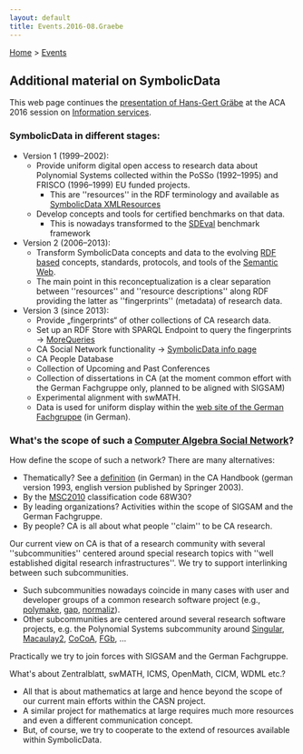 ```yaml
---
layout: default
title: Events.2016-08.Graebe
---
```


[Home](index "wikilink") \> [Events](Events "wikilink")

## Additional material on SymbolicData


This web page continues the [presentation of Hans-Gert Gräbe](Presentations/aca-16.pdf) at the ACA 2016 session on [Information services](Events.2016-08).

### SymbolicData in different stages:
- Version 1 (1999&ndash;2002): 
  - Provide uniform digital open access to research data about Polynomial Systems collected within the PoSSo (1992&ndash;1995) and FRISCO (1996&ndash;1999) EU funded projects. 
    - This are ''resources'' in the RDF terminology and available as [SymbolicData XMLResources](http://symbolicdata.org/XMLResources/)
  - Develop concepts and tools for certified benchmarks on that data.
    - This is nowadays transformed to the [SDEval](SDEval "wikilink") benchmark framework
- Version 2 (2006&ndash;2013): 
  - Transform SymbolicData concepts and data to the evolving [RDF based](https://www.w3.org/RDF/) concepts, standards, protocols, and tools of the [Semantic Web](https://www.w3.org/standards/semanticweb/).
  - The main point in this reconceptualization is a clear separation between ''resources'' and ''resource descriptions'' along RDF providing the latter as ''fingerprints'' (metadata) of research data. 
- Version 3 (since 2013): 
  - Provide „fingerprints“ of other collections of CA research data. 
  - Set up an RDF Store with SPARQL Endpoint to query the fingerprints -> [MoreQueries](MoreQueries "wikilink")
  - CA Social Network functionality -> [SymbolicData info page](http://symbolicdata.org/info/)
  - CA People Database
  - Collection of Upcoming and Past Conferences
  - Collection of dissertations in CA (at the moment common effort with the German Fachgruppe only, planned to be aligned with SIGSAM)
  - Experimental alignment with swMATH.
  - Data is used for uniform display within the [web site of the German Fachgruppe](http://www.fachgruppe-computeralgebra.de/symbolicdata/) (in German).

### What's the scope of such a [Computer Algebra Social Network](CASN "wikilink")?  

How define the scope of such a network? There are many alternatives:
- Thematically? See a [definition](http://www.fachgruppe-computeralgebra.de/allgemeines/) (in German) in the CA Handbook (german version 1993, english version published by Springer 2003).
- By the [MSC2010](http://msc2010.org) classification code 68W30? 
- By leading organizations? Activities within the scope of SIGSAM and the German Fachgruppe.
- By people? CA is all about what people ''claim'' to be CA research.

Our current view on CA is that of a research community with several ''subcommunities'' centered around special research topics with ''well established digital research infrastructures''. We try to support interlinking between such subcommunities.  

- Such subcommunities nowadays coincide in many cases with user and developer groups of a common research software project (e.g., [polymake](http://swmath.org/software/724), [gap](http://swmath.org/software/320), [normaliz](http://swmath.org/software/630)).
- Other subcommunities are centered around several research software projects, e.g. the Polynomial Systems subcommunity around [Singular](http://swmath.org/software/866), [Macaulay2](http://swmath.org/software/537), [CoCoA](http://swmath.org/software/143), [FGb](http://swmath.org/software/143), ...

Practically we try to join forces with SIGSAM and the German Fachgruppe.

What's about Zentralblatt, swMATH, ICMS, OpenMath, CICM, WDML etc.? 
- All that is about mathematics at large and hence beyond the scope of our current main efforts within the CASN project. 
- A similar project for mathematics at large requires much more resources and even a different communication concept.
- But, of course, we try to cooperate to the extend of resources available within SymbolicData.
